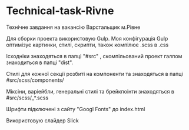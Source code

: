 # Technical-task-Rivne
Технічне завдання на вакансію Варстальщик м.Рівне

Для сборки проекта використовую Gulp. Моя конфігурація Gulp оптимізує картинки, стилі, скрипти, також компілює .scss в .css 

Ісходніки знаходяться в папці "#src" , скомпільований проект галпом знаходиться в папці "dist".

Стилі для кожної секції розбиті на компоненти та знаходяться в папці #src/scss/components/

Міксіни, варіейбли, генеральні стилі та брейкпоінти знаходяться в #src/scss/_*.scss

Шрифти підключені з сайту "Googl Fonts" до index.html

Використовую слайдер Slick

